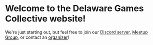 # Welcome to the Delaware Games Collective website!

We're just starting out, but feel free to join our [Discord server](https://discord.gg/jXYjVZQ), [Meetup Group](https://www.meetup.com/Delaware-Games-Collective/), or contact an [organizer](mailto:alina.christenbury@gmail.com)!
